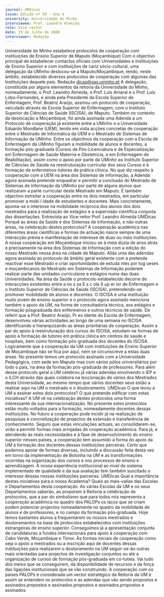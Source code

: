 ```yaml
---
journal: UMdicas
issue: Edição nº 59 - Ano 4
university: Universidade do Minho
interviewee: Prof. Leandro Almeida
role: Vice-reitor
date: 29 de Julho de 2008
interviewer: Redação
---
```


Universidade do Minho estabelece protocolos de cooperação com instituições
de Ensino Superior de Maputo (Moçambique)
Com o objectivo principal de estabelecer contactos oficiais com
Universidades e Instituições de Ensino Superior e com
instituições de cariz sócio-cultural, uma delegação da UMinho
deslocou-se a Maputo/Moçambique, tendo, neste âmbito, estabelecido
diversos protocolos de cooperação com algumas das Instituições daquele
país.
Redação
dicas@sas.uminho.pt
A delegação, constituída por
alguns elementos da reitoria da
Universidade do Minho,
nomeadamente, o Prof. Leandro
Almeida, o Prof. Luís Amaral e o
Prof. Luís Lobo-Fernandes, e ainda
pela Presidente da Escola Superior
de Enfermagem, Prof. Beatriz
Araújo, assinou um protocolo de
cooperação, veiculado através da
Escola Superior de Enfermagem,
com o Instituto Superior de
Ciências de Saúde (ISCISA), de
Maputo. Também no contexto da
deslocação a Moçambique, foi
ainda assinada uma Adenda a um
Protocolo de cooperação já
existente entre a UMinho e a
Universidade Eduardo Mondlane
(UEM), tendo em vista acções
concretas de cooperação entre o
Mestrado de Informática da UEM e
o Mestrado de Sistemas de
Informação da UMinho.
Entre os objectivos da cooperação
com a Escola de Enfermagem da
UMinho figuram a mobilidade de
alunos e docentes, a formação
pós-graduada (Cursos de Pós-Licenciatura e de Especialização
em Enfermagem de Saúde
Materna e Obstetrícia, e em
Enfermagem de Reabilitação),
assim como o apoio por parte da
UMinho ao Instituto Superior de
Ciências de Saúde na
reestruturação curricular dos
seus Cursos e à formação de
enfermeiros-tutores de prática
clínica.
No que diz respeito à cooperação
com a UEM na área dos Sistemas
de Informação, a Adenda agora
assinada pretende enquadrar e
permitir a conclusão do Mestrado
de Sistemas de Informação da
UMinho por parte de alguns alunos
que realizaram a parte curricular
deste Mestrado em Maputo. È
também objectivo estreitar a
cooperação entre os dois
mestrados, em particular
promover a mobi l idade de
estudantes e docentes. Mais
concretamente, aponta-se o
interesse na mobilidade recíproca
dos alunos dos dois mestrados
para a realização de estágios e a
supervisão científica conjunta das
dissertações.
Entrevista ao Vice-reitor Prof.
Leandro Almeida
UMDicas Porquê as áreas da
Saúde e dos Sistemas de
Informação, e não outras áreas, na
celebração destes protocolos?
A cooperação académica nas
diferentes áreas científicas e
formas de actuação nasce sempre
de uma interacção prévia e
manifestação de interesse de
duas ou mais instituições.
A nossa cooperação
em Moçambique
iniciou-se à meia
dúzia de anos atrás
e precisamente na
área dos Sistemas
de Informação com a
edição do nosso
Mestrado nessa área
na cidade de Maputo.
Aliás uma das adendas agora
assinada ao protocolo de âmbito
geral existente com a
pretende reactivar esse Mestrado
e criar oportunidades de
estuda ntes por tug ueses e
moçambicanos do Mestrado em
Sistemas de Informação poderem
realizar parte das unidades
curriculares e estágios numa das
duas Universidades.
Na área da Saúde o protocolo
estabelecido decorre de
interacções existentes entre a
no s sa E s c ola S up er ior de
Enfermagem e o Instituto Superior
de Ciências de Saúde (ISCISA),
pretendendo-se promover
mobilidade de alunos e docentes.
O ISCISA é uma instituição muito
jovem de ensino superior e o
protocolo agora assinado
menciona também o apoio da UM,
na forma de consultadoria técnica,
aos estágios e formação pósgraduada dos enfermeiros e
outros técnicos de saúde. De
referir que a Prof. Beatriz Araújo,
Pr es idente da Escola de
Enfermagem, desenvolveu várias
actividades ao longo de uma
semana no ISCISA identificando e
hierarquizando as áreas
prioritárias de cooperação.
Assim a par do apoio à
reestruturação dos cursos do
ISCISA, estudam-se formas de
apoio à formação de tutores em
prática clínica em centros de
saúde e hospitais, bem como
formação pós-graduada dos
docentes do ISCISA.
Logicamente que a cooperação da
UM com instituições de Ensino
Superior de Moçambique não se
fica por aqui, nem se circunscreve
a estas duas áreas.
No presente temos um protocolo
assinado com a Universidade
Pedagógica, com sede em Maputo
mas com vários pólos
universitários por todo o país, na
área da formação pós-graduada
de professores.
Para além desse protocolo geral a
UM celebrou já várias adendas
envolvendo o IEP e o ILCH através
das quais colabora na leccionação
de vários dos Mestrados desta
Universidade, ao mesmo tempo
que vários docentes seus estão a
realizar aqui na UM o mestrado e o
doutoramento.
UMDicas O que levou a UM a
assinar estes dois protocolos? O
que pretende edificar com estas
iniciativas?
A UM vê na
celebração destes
protocolos uma
forma interessante
da sua
internacionalização.
No presente estes protocolos
estão muito voltados para a
formação, nomeadamente
docentes dessas instituições. No
futuro a cooperação pode incidir já
na realização de pesquisas e
concretização de projectos de
extensão e transferência de
conhecimento. Seguro que estas
vinculações actuais, ao
consolidarem-se, virão a permitir
formas mais arrojadas de
cooperação académica. Para já, e
atendendo às reais necessidades
e à fase de desenvolvimento do
ensino superior nesses países, a
cooperação tem assumido a forma
do apoio da UM à formação dos
docentes dessas instituições
parceiras. Certo que podemos
apoiar de formas diversas,
incluindo a discussão feita desta
vez em torno da implementação de
Bolonha na UM e as
transformações ocorridas na
organização dos cursos e nos
processos de ensino e
aprendizagem.
A nossa experiência institucional
ao nível do sistema implementado
de qualidade e da sua avaliação
tem também suscitado o interesse
dessas nossas instituições
parceiras.
UMDicas Qual a importância
destas iniciativas para a nossa
Academia? Quais as mais-valias
das Escolas e Departamentos
desta cooperação.
As várias Escolas da UM e os seus
Departamentos saberão, ao
proporem à Reitoria a celebração
de protocolos, que a par do
simbolismo que para todos nós
representa a cooperação
académica no quadro dos PALOPs
os laços que se criam podem
potenciar projectos
nomeadamente no quadro da
mobilidade de alunos e de
professores, e no campo da
formação pós-graduada. Hoje
temos bastantes alunos a
frequentarem os nossos
mestrados e doutoramentos na
base de protocolos estabelecidos
com instituições estrangeiras de
ensino superior.
Conseguimos já a
apresentação
conjunta de
candidaturas a
fundos
internacionais para
apoio à cooperação
com Cabo Verde,
Moçambique e Timor.
Às formas iniciais de cooperação
como seja o apoio a mestrados ou
a inscrição aqui de docentes
dessas instituições para
realizarem o doutoramento na UM
seguir-se-ão outras mais
orientadas para projectos de
investigação conjuntos ou até a
organização de cursos de
formação pós-graduada em co-tutela. Vai tudo dos meios que se
conseguirem, da disponibilidade
de recursos e da força das ligações
institucionais que se vão
construindo.
A cooperação com os países
PALOPs é considerada um vector
estratégico da Reitoria da UM e
assim se entendem os protocolos
e as adendas que vão sendo
propostos e assinados.propostos e assinados.propostos e assinados.propostos e assinados.